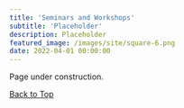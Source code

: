 ```yaml
---
title: 'Seminars and Workshops'
subtitle: 'Placeholder'
description: Placeholder
featured_image: /images/site/square-6.png
date: 2022-04-01 00:00:00
---
```


Page under construction.

<a href="#" class="button button--large">Back to Top</a>